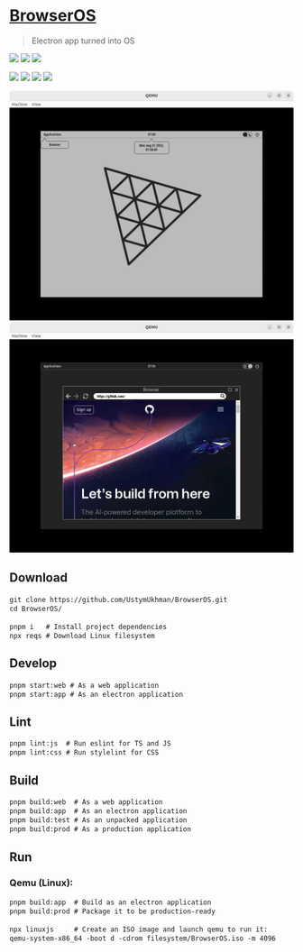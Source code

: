 # [BrowserOS](https://ustymukhman.github.io/BrowserOS/dist) #

> Electron app turned into OS

![](https://img.shields.io/github/package-json/dependency-version/UstymUkhman/BrowserOS/dev/typescript?style=flat-square)
![](https://img.shields.io/github/package-json/dependency-version/UstymUkhman/BrowserOS/solid-js?style=flat-square)
![](https://img.shields.io/github/package-json/dependency-version/UstymUkhman/BrowserOS/dev/vite?style=flat-square)

![](https://img.shields.io/github/deployments/UstymUkhman/BrowserOS/github-pages?style=flat-square)
![](https://img.shields.io/github/repo-size/UstymUkhman/BrowserOS?color=yellowgreen&style=flat-square)
![](https://img.shields.io/github/package-json/v/UstymUkhman/BrowserOS?color=orange&style=flat-square)
![](https://img.shields.io/github/license/UstymUkhman/BrowserOS?color=lightgrey&style=flat-square)

![](./public/assets/images/preview/light.png)
![](./public/assets/images/preview/dark.png)

## Download ##

```
git clone https://github.com/UstymUkhman/BrowserOS.git
cd BrowserOS/

pnpm i   # Install project dependencies
npx reqs # Download Linux filesystem
```

## Develop ##

```
pnpm start:web # As a web application
pnpm start:app # As an electron application
```

## Lint ##

```
pnpm lint:js  # Run eslint for TS and JS
pnpm lint:css # Run stylelint for CSS
```

## Build ##

```
pnpm build:web  # As a web application
pnpm build:app  # As an electron application
pnpm build:test # As an unpacked application
pnpm build:prod # As a production application
```

## Run ##

### Qemu (Linux): ###

```
pnpm build:app  # Build as an electron application
pnpm build:prod # Package it to be production-ready

npx linuxjs     # Create an ISO image and launch qemu to run it:
qemu-system-x86_64 -boot d -cdrom filesystem/BrowserOS.iso -m 4096
```
